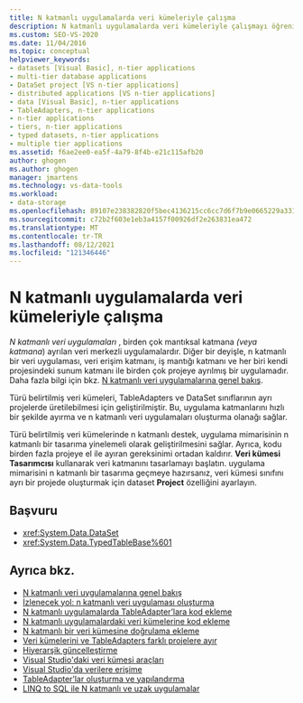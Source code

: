 ```yaml
---
title: N katmanlı uygulamalarda veri kümeleriyle çalışma
description: N katmanlı uygulamalarda veri kümeleriyle çalışmayı öğrenin. N katmanlı veri uygulamaları, birden çok mantıksal katmana (veya katmana) ayrılan veri merkezli uygulamalardır.
ms.custom: SEO-VS-2020
ms.date: 11/04/2016
ms.topic: conceptual
helpviewer_keywords:
- datasets [Visual Basic], n-tier applications
- multi-tier database applications
- DataSet project [VS n-tier applications]
- distributed applications [VS n-tier applications]
- data [Visual Basic], n-tier applications
- TableAdapters, n-tier applications
- n-tier applications
- tiers, n-tier applications
- typed datasets, n-tier applications
- multiple tier applications
ms.assetid: f6ae2ee0-ea5f-4a79-8f4b-e21c115afb20
author: ghogen
ms.author: ghogen
manager: jmartens
ms.technology: vs-data-tools
ms.workload:
- data-storage
ms.openlocfilehash: 89107e238382820f5bec4136215cc6cc7d6f7b9e0665229a33144627aa853e4c
ms.sourcegitcommit: c72b2f603e1eb3a4157f00926df2e263831ea472
ms.translationtype: MT
ms.contentlocale: tr-TR
ms.lasthandoff: 08/12/2021
ms.locfileid: "121346446"
---
```

# <a name="work-with-datasets-in-n-tier-applications"></a>N katmanlı uygulamalarda veri kümeleriyle çalışma

*N katmanlı veri uygulamaları* , birden çok mantıksal katmana *(veya katmana*) ayrılan veri merkezli uygulamalardır. Diğer bir deyişle, n katmanlı bir veri uygulaması, veri erişim katmanı, iş mantığı katmanı ve her biri kendi projesindeki sunum katmanı ile birden çok projeye ayrılmış bir uygulamadır. Daha fazla bilgi için bkz. [N katmanlı veri uygulamalarına genel bakış](../data-tools/n-tier-data-applications-overview.md).

Türü belirtilmiş veri kümeleri, TableAdapters ve DataSet sınıflarının ayrı projelerde üretilebilmesi için geliştirilmiştir. Bu, uygulama katmanlarını hızlı bir şekilde ayırma ve n katmanlı veri uygulamaları oluşturma olanağı sağlar.

Türü belirtilmiş veri kümelerinde n katmanlı destek, uygulama mimarisinin n katmanlı bir tasarıma yinelemeli olarak geliştirilmesini sağlar. Ayrıca, kodu birden fazla projeye el ile ayıran gereksinimi ortadan kaldırır. **Veri kümesi Tasarımcısı** kullanarak veri katmanını tasarlamayı başlatın. uygulama mimarisini n katmanlı bir tasarıma geçmeye hazırsanız, veri kümesi sınıfını ayrı bir projede oluşturmak için dataset **Project** özelliğini ayarlayın.

## <a name="reference"></a>Başvuru

- <xref:System.Data.DataSet>
- <xref:System.Data.TypedTableBase%601>

## <a name="see-also"></a>Ayrıca bkz.

- [N katmanlı veri uygulamalarına genel bakış](../data-tools/n-tier-data-applications-overview.md)
- [İzlenecek yol: n katmanlı veri uygulaması oluşturma](../data-tools/walkthrough-creating-an-n-tier-data-application.md)
- [N katmanlı uygulamalarda TableAdapter’lara kod ekleme](../data-tools/add-code-to-tableadapters-in-n-tier-applications.md)
- [N katmanlı uygulamalardaki veri kümelerine kod ekleme](../data-tools/add-code-to-datasets-in-n-tier-applications.md)
- [N katmanlı bir veri kümesine doğrulama ekleme](../data-tools/add-validation-to-an-n-tier-dataset.md)
- [Veri kümelerini ve TableAdapters farklı projelere ayır](../data-tools/separate-datasets-and-tableadapters-into-different-projects.md)
- [Hiyerarşik güncelleştirme](../data-tools/hierarchical-update.md)
- [Visual Studio'daki veri kümesi araçları](../data-tools/dataset-tools-in-visual-studio.md)
- [Visual Studio'da verilere erişime](../data-tools/accessing-data-in-visual-studio.md)
- [TableAdapter’lar oluşturma ve yapılandırma](../data-tools/create-and-configure-tableadapters.md)
- [LINQ to SQL ile N katmanlı ve uzak uygulamalar](/dotnet/framework/data/adonet/sql/linq/n-tier-and-remote-applications-with-linq-to-sql)
